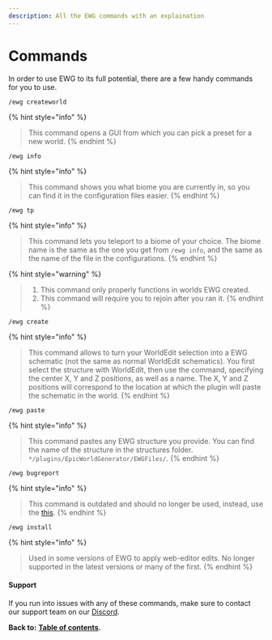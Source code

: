 ```yaml
---
description: All the EWG commands with an explaination
---
```


# Commands

In order to use EWG to its full potential, there are a few handy commands for you to use.

`/ewg createworld`

{% hint style="info" %}
> This command opens a GUI from which you can pick a preset for a new world.
{% endhint %}



`/ewg info`

{% hint style="info" %}
> This command shows you what biome you are currently in, so you can find it in the configuration files easier.
{% endhint %}



`/ewg tp`

{% hint style="info" %}
> This command lets you teleport to a biome of your choice. The biome name is the same as the one you get from `/ewg info`, and the same as the name of the file in the configurations.
{% endhint %}

{% hint style="warning" %}
> 1. This command only properly functions in worlds EWG created.
> 2. This command will require you to rejoin after you ran it.
{% endhint %}



`/ewg create`

{% hint style="info" %}
> This command allows to turn your WorldEdit selection into a EWG schematic \(not the same as normal WorldEdit schematics\). You first select the structure with WorldEdit, then use the command, specifying the center X, Y and Z positions, as well as a name. The X, Y and Z positions will correspond to the location at which the plugin will paste the schematic in the world.
{% endhint %}



`/ewg paste`

{% hint style="info" %}
> This command pastes any EWG structure you provide. You can find the name of the structure in the structures folder. `*/plugins/EpicWorldGenerator/EWGFiles/`.
{% endhint %}



`/ewg bugreport`

{% hint style="info" %}
> This command is outdated and should no longer be used, instead, use the [this](https://github.com/jonryf/EpicWorldGenerator-bugtracker/issues).
{% endhint %}



`/ewg install`

{% hint style="info" %}
> Used in some versions of EWG to apply web-editor edits. No longer supported in the latest versions or many of the first.
{% endhint %}

#### Support

If you run into issues with any of these commands, make sure to contact our support team on our [Discord](https://discord.gg/Jq3ecb3).

**Back to:** [**Table of contents**](https://docs.dynamic-bytes.com/table-of-contents)**.**

